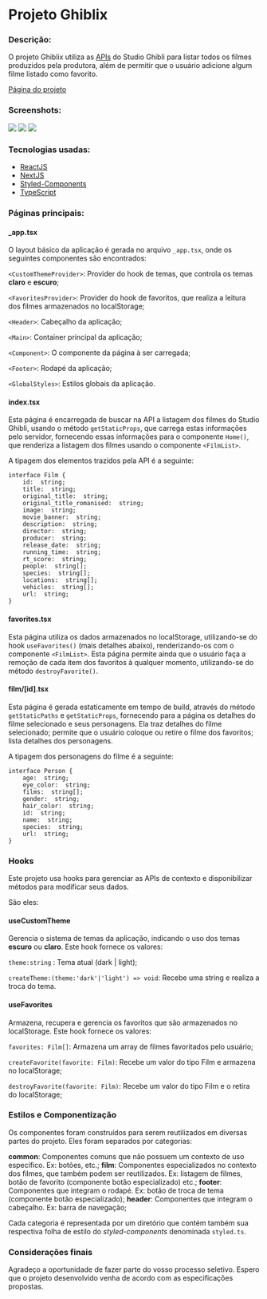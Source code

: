 # Projeto Ghiblix
### Descrição:
O projeto Ghiblix utiliza as [APIs](https://ghibliapi.herokuapp.com/) do Studio Ghibli para listar todos os filmes produzidos pela produtora, além de permitir que o usuário adicione algum filme listado como favorito.

[Página do projeto](https://ghiblix.vercel.app/)

### Screenshots:

<img src="https://i.imgur.com/iHFErvO.png" />

<img src="https://i.imgur.com/vYtxM9z.png" />

<img src="https://i.imgur.com/EfkJAuf.png" />

### Tecnologias usadas:
 - [ReactJS](https://pt-br.reactjs.org/)
 - [NextJS](https://nextjs.org/)
 - [Styled-Components](https://styled-components.com/)
 - [TypeScript](https://www.typescriptlang.org/)

### Páginas principais:
#### _app.tsx
O layout básico da aplicação é gerada no arquivo `_app.tsx`, onde os seguintes componentes são encontrados:
   
`<CustomThemeProvider>`: Provider do hook de temas, que controla os temas **claro** e **escuro**;

`<FavoritesProvider>`: Provider do hook de favoritos, que realiza a leitura dos filmes armazenados no localStorage;

`<Header>`: Cabeçalho da aplicação;

`<Main>`: Container principal da aplicação;

`<Component>`: O componente da página à ser carregada;

`<Footer>`: Rodapé da aplicação;

`<GlobalStyles>`: Estilos globais da aplicação.   

#### index.tsx
Esta página é encarregada de buscar na API a listagem dos filmes do Studio Ghibli, usando o método `getStaticProps`, que carrega estas informações pelo servidor, fornecendo essas informações para o componente `Home()`, que renderiza a listagem dos filmes usando o componente `<FilmList>`.

A tipagem dos elementos trazidos pela API é a seguinte: 

    interface Film {
        id:  string;
	    title:  string;
	    original_title:  string;
	    original_title_romanised:  string;
	    image:  string;
	    movie_banner:  string;
	    description:  string;
	    director:  string;
	    producer:  string;
	    release_date:  string;
	    running_time:  string;
	    rt_score:  string;
	    people:  string[];
	    species:  string[];
	    locations:  string[];
	    vehicles:  string[];
	    url:  string;
    }
   
   ####  favorites.tsx
   Esta página utiliza os dados armazenados no localStorage, utilizando-se do hook `useFavorites()` (mais detalhes abaixo), renderizando-os com o componente `<FilmList>`.
   Esta página permite ainda que o usuário faça a remoção de cada item dos favoritos à qualquer momento, utilizando-se do método `destroyFavorite()`.

#### film/[id].tsx
Esta página é gerada estaticamente em tempo de build, através do método `getStaticPaths` e `getStaticProps`, fornecendo para a página os detalhes do filme selecionado e seus personagens. Ela traz detalhes do filme selecionado; permite que o usuário coloque ou retire o filme dos favoritos; lista detalhes dos personagens.

A tipagem dos personagens do filme é a seguinte:

    interface Person {
	    age:  string;
	    eye_color:  string;
	    films:  string[];
	    gender:  string;
	    hair_color:  string;
	    id:  string;
	    name:  string;
	    species:  string;
	    url:  string;
	}

### Hooks
Este projeto usa hooks para gerenciar as APIs de contexto e disponibilizar métodos para modificar seus dados.

São eles:

#### useCustomTheme
Gerencia o sistema de temas da aplicação, indicando o uso dos temas **escuro** ou **claro**.
Este hook fornece os valores:

 `theme:string` : Tema atual (dark | light);
 
 `createTheme:(theme:'dark'|'light') => void`: Recebe uma string e realiza a troca do tema.

#### useFavorites
Armazena, recupera e gerencia os favoritos que são armazenados no localStorage. Este hook fornece os valores: 

`favorites: Film[]`: Armazena um array de filmes favoritados pelo usuário; 

`createFavorite(favorite: Film)`: Recebe um valor do tipo Film e armazena no localStorage;

`destroyFavorite(favorite: Film)`: Recebe um valor do tipo Film e o retira do localStorage;

### Estilos e Componentização
Os componentes foram construídos para serem reutilizados em diversas partes do projeto. Eles foram separados por categorias: 

**common**: Componentes comuns que não possuem um contexto de uso específico. Ex: botões, etc.;
 **film**: Componentes especializados no contexto dos filmes, que também podem ser reutilizados. Ex: listagem de filmes, botão de favorito (componente botão especializado) etc.;
 **footer**: Componentes que integram o rodapé. Ex: botão de troca de tema (componente botão especializado);
 **header**: Componentes que integram o cabeçalho. Ex: barra de navegação;

Cada categoria é representada por um diretório que contém também sua respectiva folha de estilo do *styled-components* denominada `styled.ts`.

### Considerações finais
Agradeço a oportunidade de fazer parte do vosso processo seletivo. Espero que o projeto desenvolvido venha de acordo com as especificações propostas.


